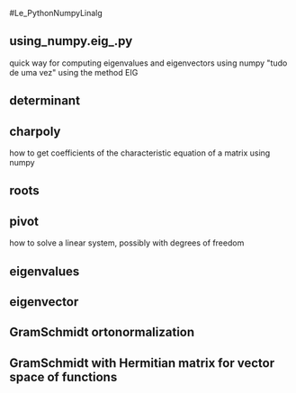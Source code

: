 #Le_PythonNumpyLinalg

##  using_numpy.eig_.py
  quick way for computing eigenvalues and eigenvectors
  using numpy
  "tudo de uma vez" using the method EIG
  
##  determinant
  
##  charpoly
  how to get coefficients of the characteristic equation of a matrix using numpy
##  roots
  
##  pivot
  how to solve a linear system, possibly with degrees of freedom
  
##  eigenvalues
  
##  eigenvector
  
##  GramSchmidt ortonormalization

##  GramSchmidt with Hermitian matrix for vector space of functions


